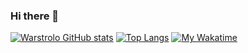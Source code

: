 ### Hi there 👋
[![Warstrolo GitHub stats](https://github-readme-stats.vercel.app/api?username=warstrolo&count_private=true&show_icons=true&theme=dark)](https://github.com/warstrolo)
[![Top Langs](https://github-readme-stats.vercel.app/api/top-langs/?username=warstrolo&count_private=true&show_icons=true&theme=dark)](https://github.com/warstrolo)
[![My Wakatime](https://github-readme-stats.vercel.app/api/wakatime?username=warstrolo&layout=compact&show_icons=true&theme=dark)](https://wakatime.com/@warstrolo)
<!--
**warstrolo/warstrolo** is a ✨ _special_ ✨ repository because its `README.md` (this file) appears on your GitHub profile.

Here are some ideas to get you started:

- 🔭 I’m currently working on ...
- 🌱 I’m currently learning ...
- 👯 I’m looking to collaborate on ...
- 🤔 I’m looking for help with ...
- 💬 Ask me about ...
- 📫 How to reach me: ...
- 😄 Pronouns: ...
- ⚡ Fun fact: ...
-->
